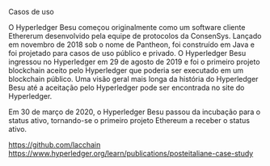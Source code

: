 Casos de uso


O Hyperledger Besu começou originalmente como um software cliente Ethererum desenvolvido pela equipe de protocolos da ConsenSys. Lançado em novembro de 2018 sob o nome de Pantheon, foi construído em Java e foi projetado para casos de uso público e privado. O Hyperledger Besu ingressou no Hyperledger em 29 de agosto de 2019 e foi o primeiro projeto blockchain aceito pelo Hyperledger que poderia ser executado em um blockchain público. Uma visão geral mais longa da história do Hyperledger Besu até a aceitação pelo Hyperledger pode ser encontrada no site do Hyperledger.

Em 30 de março de 2020, o Hyperledger Besu passou da incubação para o status ativo, tornando-se o primeiro projeto Ethereum a receber o status ativo. 

https://github.com/lacchain
https://www.hyperledger.org/learn/publications/posteitaliane-case-study